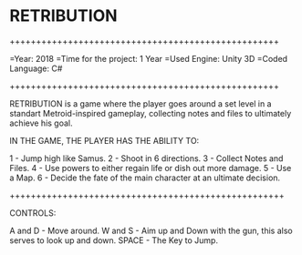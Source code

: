 # RETRIBUTION

+++++++++++++++++++++++++++++++++++++++++++++++++++

=Year: 2018
=Time for the project: 1 Year 
=Used Engine: Unity 3D 
=Coded Language: C# 

+++++++++++++++++++++++++++++++++++++++++++++++++++

RETRIBUTION is a game where the player goes around a set level in a standart Metroid-inspired gameplay, collecting notes and files to ultimately achieve his goal.

IN THE GAME, THE PLAYER HAS THE ABILITY TO:

1 - Jump high like Samus.
2 - Shoot in 6 directions.
3 - Collect Notes and Files.
4 - Use powers to either regain life or dish out more damage.
5 - Use a Map.
6 - Decide the fate of the main character at an ultimate decision.

++++++++++++++++++++++++++++++++++++++++++++++++++++

CONTROLS:

A and D - Move around.
W and S - Aim up and Down with the gun, this also serves to look up and down.
SPACE - The Key to Jump.
